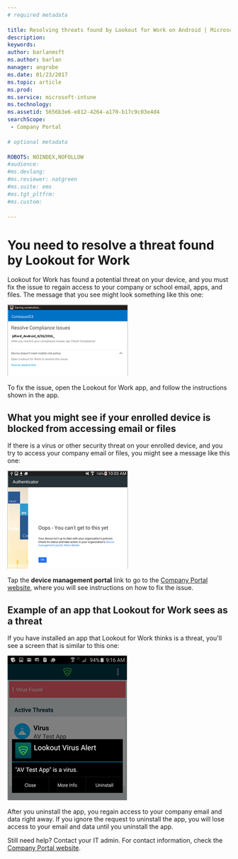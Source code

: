 ```yaml
---
# required metadata

title: Resolving threats found by Lookout for Work on Android | Microsoft Docs
description:
keywords:
author: barlanmsft
ms.author: barlan
manager: angrobe
ms.date: 01/23/2017
ms.topic: article
ms.prod:
ms.service: microsoft-intune
ms.technology:
ms.assetid: 5656b3e6-e812-4264-a170-b17c9c03e4d4
searchScope:
 - Company Portal

# optional metadata

ROBOTS: NOINDEX,NOFOLLOW
#audience:
#ms.devlang:
#ms.reviewer: natgreen
#ms.suite: ems
#ms.tgt_pltfrm:
#ms.custom:

---
```


# You need to resolve a threat found by Lookout for Work

Lookout for Work has found a potential threat on your device, and you must fix the issue to regain access to your company or school email, apps, and files. The message that you see might look something like this one:

![Lookout for Work found a threat on your device](./media/lookout-threat-found-android.png)

To fix the issue, open the Lookout for Work app, and follow the instructions shown in the app.

## What you might see if your enrolled device is blocked from accessing email or files

If there is a virus or other security threat on your enrolled device, and you try to access your company email or files, you might see a message like this one:

![Lookout for Work error message with link to Company Portal website](./media/lookout-go-to-device-management-portal-android.png)

Tap the **device management portal** link to go to the [Company Portal website](http://portal.manage.microsoft.com), where you will see instructions on how to fix the issue.

## Example of an app that Lookout for Work sees as a threat

If you have installed an app that Lookout for Work thinks is a threat, you'll see a screen that is similar to this one:

![example of Lookout for Work virus alert message](./media/lookout-virus-alert-android.png)

After you uninstall the app, you regain access to your company email and data right away. If you ignore the request to uninstall the app, you will lose access to your email and data until you uninstall the app.

Still need help? Contact your IT admin. For contact information, check the [Company Portal website](http://portal.manage.microsoft.com).

